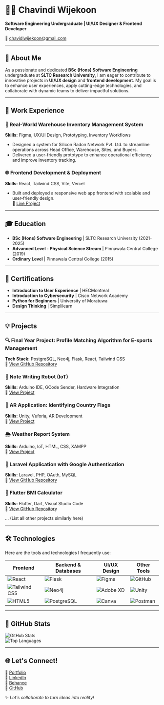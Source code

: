 # 👩‍💻 Chavindi Wijekoon  
**Software Engineering Undergraduate | UI/UX Designer & Frontend Developer**  

📧 [chavidiwijekoon@gmail.com](mailto:chavidiwijekoon@gmail.com)  

---

## 🚀 About Me  
As a passionate and dedicated **BSc (Hons) Software Engineering** undergraduate at **SLTC Research University**, I am eager to contribute to innovative projects in **UI/UX design** and **frontend development**. My goal is to enhance user experiences, apply cutting-edge technologies, and collaborate with dynamic teams to deliver impactful solutions.

---

## 💼 Work Experience  

### 🏢 **Real-World Warehouse Inventory Management System**  
**Skills:** Figma, UX/UI Design, Prototyping, Inventory Workflows  
- Designed a system for Silicon Radon Network Pvt. Ltd. to streamline operations across Head Office, Warehouse, Sites, and Buyers.  
- Delivered a user-friendly prototype to enhance operational efficiency and improve inventory tracking.  

### 🌐 **Frontend Development & Deployment**  
**Skills:** React, Tailwind CSS, Vite, Vercel  
- Built and deployed a responsive web app frontend with scalable and user-friendly design.  
🔗 [Live Project](https://frontend-delta-bice-64.vercel.app/)  

---

## 🎓 Education  
- **BSc (Hons) Software Engineering** | SLTC Research University (2021-2025)  
- **Advanced Level - Physical Science Stream** | Pinnawala Central College (2019)  
- **Ordinary Level** | Pinnawala Central College (2015)  

---

## 📜 Certifications  
- **Introduction to User Experience** | HECMontreal  
- **Introduction to Cybersecurity** | Cisco Network Academy  
- **Python for Beginners** | University of Moratuwa  
- **Design Thinking** | Simplilearn  

---

## 💡 Projects  

### 🔍 **Final Year Project: Profile Matching Algorithm for E-sports Management**  
**Tech Stack:** PostgreSQL, Neo4j, Flask, React, Tailwind CSS  
🔗 [View GitHub Repository](https://github.com/AvishkaYasiru/E-sport-management)

### 🤖 **Note Writing Robot (IoT)**  
**Skills:** Arduino IDE, GCode Sender, Hardware Integration  
🔗 [View Project](https://drive.google.com/file/d/1HzZgqMdh35dQ1nxgiwKtc7t8joUsfSYx/view?usp=drivesdk)

### 🚩 **AR Application: Identifying Country Flags**  
**Skills:** Unity, Vuforia, AR Development  
🔗 [View Project](https://drive.google.com/drive/u/0/folders/1L4Wls1SqYwMbM2R-4sVHrqnJUrUy4Cj7)  

### 🌦️ **Weather Report System**  
**Skills:** Arduino, IoT, HTML, CSS, XAMPP  
🔗 [View Project](https://github.com/Chavindi1)

### 📃 **Laravel Application with Google Authentication**  
**Skills:** Laravel, PHP, OAuth, MySQL  
🔗 [View GitHub Repository](https://github.com/Chavindi1/Social-login)

### 📏 **Flutter BMI Calculator**  
**Skills:** Flutter, Dart, Visual Studio Code  
🔗 [View GitHub Repository](https://github.com/Chavindi1/bmi-calculator-)

... (List all other projects similarly here)

---

## 🛠 Technologies  

Here are the tools and technologies I frequently use:

| **Frontend** | **Backend & Databases** | **UI/UX Design** | **Other Tools** |
|--------------|--------------------------|------------------|-----------------|
| ![React](https://img.shields.io/badge/-React-61DAFB?logo=react&logoColor=white) | ![Flask](https://img.shields.io/badge/-Flask-000000?logo=flask&logoColor=white) | ![Figma](https://img.shields.io/badge/-Figma-F24E1E?logo=figma&logoColor=white) | ![GitHub](https://img.shields.io/badge/-GitHub-181717?logo=github&logoColor=white) |
| ![Tailwind CSS](https://img.shields.io/badge/-Tailwind%20CSS-06B6D4?logo=tailwindcss&logoColor=white) | ![Neo4j](https://img.shields.io/badge/-Neo4j-008CC1?logo=neo4j&logoColor=white) | ![Adobe XD](https://img.shields.io/badge/-Adobe%20XD-FF61F6?logo=adobe-xd&logoColor=white) | ![Unity](https://img.shields.io/badge/-Unity-FFFFFF?logo=unity&logoColor=black) |
| ![HTML5](https://img.shields.io/badge/-HTML5-E34F26?logo=html5&logoColor=white) | ![PostgreSQL](https://img.shields.io/badge/-PostgreSQL-4169E1?logo=postgresql&logoColor=white) | ![Canva](https://img.shields.io/badge/-Canva-00C4CC?logo=canva&logoColor=white) | ![Postman](https://img.shields.io/badge/-Postman-FF6C37?logo=postman&logoColor=white) |

---

## 🌟 GitHub Stats  
![GitHub Stats](https://github-readme-stats.vercel.app/api?username=Chavindi1&show_icons=true&theme=radical)  
![Top Languages](https://github-readme-stats.vercel.app/api/top-langs/?username=Chavindi1&layout=compact&theme=radical)  

---

## 🌐 Let's Connect!  
🔗 [Portfolio](https://github.com/Chavindi1)  
🔗 [LinkedIn](https://www.linkedin.com/in/chavindi-wijekoon-085498230/)  
🔗 [Behance](https://www.behance.net/chavindwijekoo)  
🔗 [GitHub](https://github.com/Chavindi1)  

✨ *Let's collaborate to turn ideas into reality!*
